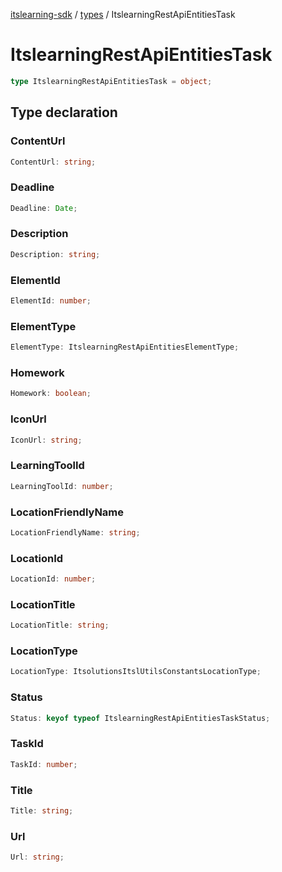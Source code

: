 [itslearning-sdk](../../modules.md) / [types](../index.md) / ItslearningRestApiEntitiesTask

# ItslearningRestApiEntitiesTask

```ts
type ItslearningRestApiEntitiesTask = object;
```

## Type declaration

### ContentUrl

```ts
ContentUrl: string;
```

### Deadline

```ts
Deadline: Date;
```

### Description

```ts
Description: string;
```

### ElementId

```ts
ElementId: number;
```

### ElementType

```ts
ElementType: ItslearningRestApiEntitiesElementType;
```

### Homework

```ts
Homework: boolean;
```

### IconUrl

```ts
IconUrl: string;
```

### LearningToolId

```ts
LearningToolId: number;
```

### LocationFriendlyName

```ts
LocationFriendlyName: string;
```

### LocationId

```ts
LocationId: number;
```

### LocationTitle

```ts
LocationTitle: string;
```

### LocationType

```ts
LocationType: ItsolutionsItslUtilsConstantsLocationType;
```

### Status

```ts
Status: keyof typeof ItslearningRestApiEntitiesTaskStatus;
```

### TaskId

```ts
TaskId: number;
```

### Title

```ts
Title: string;
```

### Url

```ts
Url: string;
```
